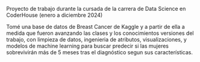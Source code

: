 Proyecto de trabajo durante la cursada de la carrera de Data Science en CoderHouse (enero a diciembre 2024)

Tomé una base de datos de Breast Cancer de Kaggle y a partir de ella a medida que fueron avanzando las clases y los conocimientos versiones del trabajo, con limpieza de datos, ingenieria de atributos, visualizaciones, y modelos de machine learning para buscar predecir si las mujeres sobrevivirán más de 5 meses tras el diagnóstico segun sus características. 
